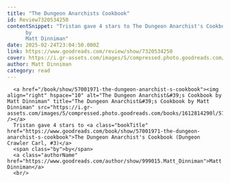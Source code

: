 ```yaml
---
title: "The Dungeon Anarchists Cookbook"
id: Review7320534250
contentSnippet: "Tristan gave 4 stars to The Dungeon Anarchist's Cookbook (Dungeon Crawler Carl, #3)
      by
      Matt Dinniman"
date: 2025-02-24T23:04:50.000Z
link: https://www.goodreads.com/review/show/7320534250
cover: https://i.gr-assets.com/images/S/compressed.photo.goodreads.com/books/1612814290l/57001971._MY75_.jpg
author: Matt Dinniman
category: read
---
```


      
      <a href="/book/show/57001971-the-dungeon-anarchist-s-cookbook"><img align="right" hspace="10" alt="The Dungeon Anarchist&#39;s Cookbook by Matt Dinniman" title="The Dungeon Anarchist&#39;s Cookbook by Matt Dinniman" src="https://i.gr-assets.com/images/S/compressed.photo.goodreads.com/books/1612814290l/57001971._MY75_.jpg" /></a>
      Tristan gave 4 stars to <a class="bookTitle" href="https://www.goodreads.com/book/show/57001971-the-dungeon-anarchist-s-cookbook">The Dungeon Anarchist's Cookbook (Dungeon Crawler Carl, #3)</a>
      <span class="by">by</span>
      <a class="authorName" href="https://www.goodreads.com/author/show/999015.Matt_Dinniman">Matt Dinniman</a>
      <br/>